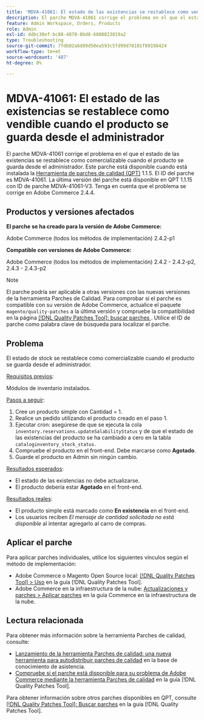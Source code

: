 ```yaml
---
title: 'MDVA-41061: El estado de las existencias se restablece como vendible cuando el producto se guarda desde el administrador'
description: El parche MDVA-41061 corrige el problema en el que el estado de las existencias se restablece como comercializable cuando el producto se guarda desde el administrador. Este parche está disponible cuando está instalada la [Quality Patches Tool (QPT)](https://experienceleague.adobe.com/es/docs/commerce-operations/tools/quality-patches-tool/quality-patches-tool-to-self-serve-quality-patches) 1.1.5. El ID del parche es MDVA-41061. La última versión del parche está disponible en QPT 1.1.15 con ID de parche MDVA-41061-V3. Tenga en cuenta que el problema se corrige en Adobe Commerce 2.4.4.
feature: Admin Workspace, Orders, Products
role: Admin
exl-id: ddbc30ef-bc88-4878-8bd8-6880823819a2
type: Troubleshooting
source-git-commit: 7fdb02a6d89d50ea593c5fd99d78101f89198424
workflow-type: tm+mt
source-wordcount: '487'
ht-degree: 0%

---
```


# MDVA-41061: El estado de las existencias se restablece como vendible cuando el producto se guarda desde el administrador

El parche MDVA-41061 corrige el problema en el que el estado de las existencias se restablece como comercializable cuando el producto se guarda desde el administrador. Este parche está disponible cuando está instalada la [Herramienta de parches de calidad (QPT)](https://experienceleague.adobe.com/es/docs/commerce-operations/tools/quality-patches-tool/quality-patches-tool-to-self-serve-quality-patches) 1.1.5. El ID del parche es MDVA-41061. La última versión del parche está disponible en QPT 1.1.15 con ID de parche MDVA-41061-V3. Tenga en cuenta que el problema se corrige en Adobe Commerce 2.4.4.

## Productos y versiones afectados

**El parche se ha creado para la versión de Adobe Commerce:**

Adobe Commerce (todos los métodos de implementación) 2.4.2-p1

**Compatible con versiones de Adobe Commerce:**

Adobe Commerce (todos los métodos de implementación) 2.4.2 - 2.4.2-p2, 2.4.3 - 2.4.3-p2

>[!NOTE]
>
>El parche podría ser aplicable a otras versiones con las nuevas versiones de la herramienta Parches de Calidad. Para comprobar si el parche es compatible con su versión de Adobe Commerce, actualice el paquete `magento/quality-patches` a la última versión y compruebe la compatibilidad en la página [[!DNL Quality Patches Tool]: buscar parches ](https://experienceleague.adobe.com/es/docs/commerce-operations/tools/quality-patches-tool/quality-patches-tool-to-self-serve-quality-patches). Utilice el ID de parche como palabra clave de búsqueda para localizar el parche.

## Problema

El estado de stock se restablece como comercializable cuando el producto se guarda desde el administrador.

<u>Requisitos previos</u>:

Módulos de inventario instalados.

<u>Pasos a seguir</u>:

1. Cree un producto simple con Cantidad = 1.
1. Realice un pedido utilizando el producto creado en el paso 1.
1. Ejecutar cron: asegúrese de que se ejecuta la cola `inventory.reservations.updateSalabilityStatus` y de que el estado de las existencias del producto se ha cambiado a cero en la tabla `cataloginventory_stock_status`.
1. Compruebe el producto en el front-end. Debe marcarse como **Agotado**.
1. Guarde el producto en Admin sin ningún cambio.

<u>Resultados esperados</u>:

* El estado de las existencias no debe actualizarse.
* El producto debería estar **Agotado** en el front-end.

<u>Resultados reales</u>:

* El producto simple está marcado como **En existencia** en el front-end.
* Los usuarios reciben *El mensaje de cantidad solicitada no está disponible* al intentar agregarlo al carro de compras.

## Aplicar el parche

Para aplicar parches individuales, utilice los siguientes vínculos según el método de implementación:

* Adobe Commerce o Magento Open Source local: [[!DNL Quality Patches Tool] > Uso](/help/tools/quality-patches-tool/usage.md) en la guía [!DNL Quality Patches Tool].
* Adobe Commerce en la infraestructura de la nube: [Actualizaciones y parches > Aplicar parches](https://experienceleague.adobe.com/docs/commerce-cloud-service/user-guide/develop/upgrade/apply-patches.html?lang=es) en la guía Commerce en la infraestructura de la nube.

## Lectura relacionada

Para obtener más información sobre la herramienta Parches de calidad, consulte:

* [Lanzamiento de la herramienta Parches de calidad: una nueva herramienta para autodistribuir parches de calidad](https://experienceleague.adobe.com/es/docs/commerce-operations/tools/quality-patches-tool/quality-patches-tool-to-self-serve-quality-patches) en la base de conocimiento de asistencia.
* [Compruebe si el parche está disponible para su problema de Adobe Commerce mediante la herramienta Parches de calidad](/help/tools/quality-patches-tool/patches-available-in-qpt/check-patch-for-magento-issue-with-magento-quality-patches.md) en la guía [!DNL Quality Patches Tool].

Para obtener información sobre otros parches disponibles en QPT, consulte [[!DNL Quality Patches Tool]: Buscar parches](https://experienceleague.adobe.com/tools/commerce-quality-patches/index.html?lang=es) en la guía [!DNL Quality Patches Tool].
